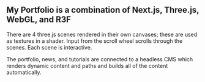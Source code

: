 ## My Portfolio is a combination of Next.js, Three.js, WebGL, and R3F

There are 4 three.js scenes rendered in their own canvases; these are used as textures in a shader. Input from the scroll wheel scrolls through the scenes. Each scene is interactive.

The portfolio, news, and tutorials are connected to a headless CMS which renders dynamic content and paths and builds all of the content automatically.
